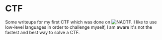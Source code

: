 
# CTF

Some writeups for my first CTF which was done on ![NACTF](http://www.nactf.com). I like to use low-level languages in order to challenge myself, I am aware
it's not the fastest and best way to solve a CTF.
